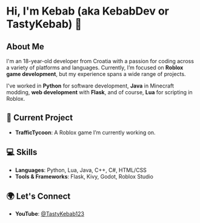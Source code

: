 # Hi, I'm Kebab (aka KebabDev or TastyKebab) 👋

## About Me

I'm an 18-year-old developer from Croatia with a passion for coding across a variety of platforms and languages. Currently, I’m focused on **Roblox game development**, but my experience spans a wide range of projects. 

I've worked in **Python** for software development, **Java** in Minecraft modding, **web development** with **Flask**, and of course, **Lua** for scripting in Roblox.

## 🚀 Current Project

- **TrafficTycoon**: A Roblox game I’m currently working on.

## 💻 Skills

- **Languages**: Python, Lua, Java, C++, C#, HTML/CSS
- **Tools & Frameworks**: Flask, Kivy, Godot, Roblox Studio

## 🌍 Let's Connect

- **YouTube**: [@TastyKebab123](https://www.youtube.com/@TastyKebab123)
